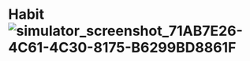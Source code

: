 # Habit![simulator_screenshot_71AB7E26-4C61-4C30-8175-B6299BD8861F](https://user-images.githubusercontent.com/79227874/190932123-279dbe27-1267-474b-8610-09326f2aa8c1.png)
